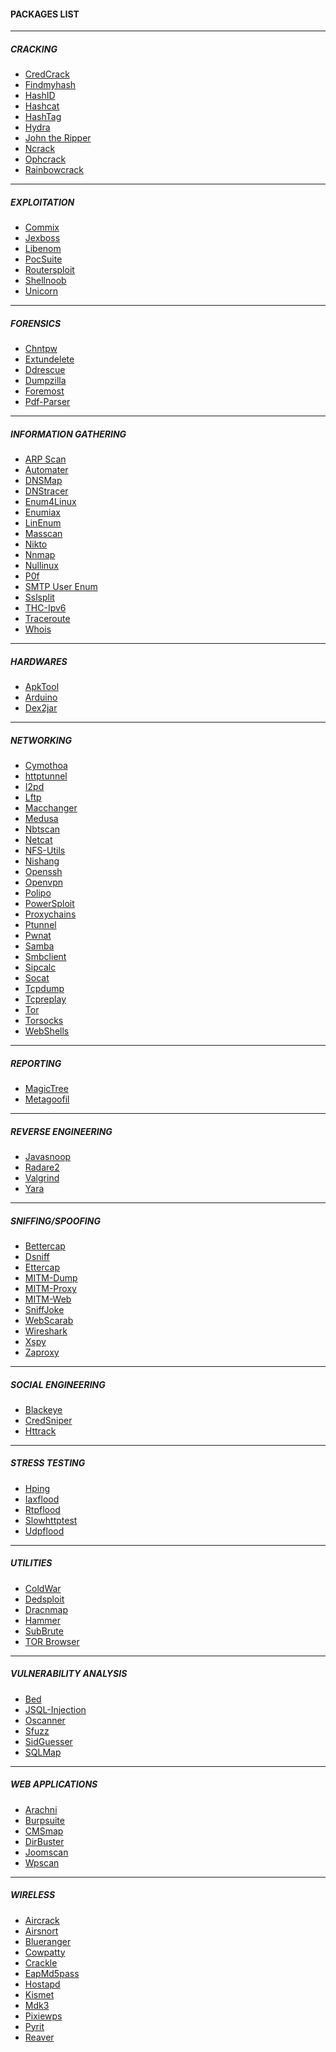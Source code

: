 #### PACKAGES LIST

* * *

##### CRACKING

* [CredCrack](https://github.com/gojhonny/CredCrack/)
* [Findmyhash](https://code.google.com/archive/p/findmyhash/)
* [HashID](http://code.google.com/p/hash-identifier/)
* [Hashcat](https://www.archlinux.org/packages/community/x86_64/hashcat/)
* [HashTag](https://github.com/SmeegeSec/HashTag/)
* [Hydra](https://www.archlinux.org/packages/community/x86_64/hydra/)
* [John the Ripper](https://www.archlinux.org/packages/community/x86_64/john/)
* [Ncrack](https://www.archlinux.org/packages/community/x86_64/ncrack/)
* [Ophcrack](https://www.archlinux.org/packages/community/x86_64/ophcrack/)
* [Rainbowcrack](https://project-rainbowcrack.com/)

* * *

##### EXPLOITATION

* [Commix](https://github.com/commixproject/commix/)
* [Jexboss](https://github.com/joaomatosf/jexboss/)
* [Libenom](https://github.com/bounteous/libenom/)
* [PocSuite](https://github.com/knownsec/pocsuite3/)
* [Routersploit](https://github.com/threat9/routersploit/)
* [Shellnoob](https://github.com/reyammer/shellnoob/)
* [Unicorn](https://github.com/trustedsec/unicorn/)

* * *

##### FORENSICS

* [Chntpw](https://www.archlinux.org/packages/community/x86_64/chntpw/)
* [Extundelete](https://www.archlinux.org/packages/community/x86_64/extundelete/)
* [Ddrescue](http://www.garloff.de/kurt/linux/ddrescue/)
* [Dumpzilla](https://www.dumpzilla.org/)
* [Foremost](https://www.archlinux.org/packages/community/x86_64/foremost/)
* [Pdf-Parser](https://blog.didierstevens.com/programs/pdf-parser/)

* * *

##### INFORMATION GATHERING

* [ARP Scan](https://www.archlinux.org/packages/community/x86_64/arp-scan/)
* [Automater](https://github.com/1aN0rmus/TekDefense-Automater/)
* [DNSMap](https://code.google.com/archive/p/dnsmap/)
* [DNStracer](https://www.archlinux.org/packages/community/x86_64/dnstracer/)
* [Enum4Linux](https://labs.portcullis.co.uk/tools/enum4linux/)
* [Enumiax](https://sourceforge.net/projects/enumiax/)
* [LinEnum](https://github.com/rebootuser/LinEnum/)
* [Masscan](https://www.archlinux.org/packages/community/x86_64/masscan/)
* [Nikto](https://github.com/sullo/nikto/)
* [Nnmap](https://www.archlinux.org/packages/extra/x86_64/nmap/)
* [Nullinux](https://github.com/m8r0wn/nullinux/)
* [P0f](https://www.archlinux.org/packages/community/x86_64/p0f/)
* [SMTP User Enum](https://github.com/qashqao/smtp-user-enum/)
* [Sslsplit](https://www.archlinux.org/packages/community/x86_64/sslsplit/)
* [THC-Ipv6](https://www.archlinux.org/packages/community/x86_64/thc-ipv6/)
* [Traceroute](https://www.archlinux.org/packages/core/x86_64/traceroute/)
* [Whois](https://www.archlinux.org/packages/extra/x86_64/whois/)

* * *

##### HARDWARES

* [ApkTool](https://code.google.com/p/android-apktool/)
* [Arduino](https://www.archlinux.org/packages/community/x86_64/arduino/)
* [Dex2jar](https://bitbucket.org/pxb1988/Dex2jar/)

* * *

##### NETWORKING

* [Cymothoa](http://sourceforge.net/projects/cymothoa/)
* [httptunnel](https://www.archlinux.org/packages/community/x86_64/httptunnel/)
* [I2pd](https://www.archlinux.org/packages/community/x86_64/i2pd/)
* [Lftp](https://www.archlinux.org/packages/extra/x86_64/lftp/)
* [Macchanger](https://www.archlinux.org/packages/community/x86_64/macchanger/)
* [Medusa](https://www.archlinux.org/packages/community/x86_64/medusa/)
* [Nbtscan](https://www.archlinux.org/packages/community/x86_64/nbtscan/)
* [Netcat](https://www.archlinux.org/packages/extra/x86_64/gnu-netcat/)
* [NFS-Utils](https://www.archlinux.org/packages/core/x86_64/nfs-utils/)
* [Nishang](https://github.com/samratashok/nishang/)
* [Openssh](https://www.archlinux.org/packages/core/x86_64/openssh/)
* [Openvpn](https://www.archlinux.org/packages/extra/x86_64/openvpn/)
* [Polipo](https://www.archlinux.org/packages/community/x86_64/polipo/)
* [PowerSploit](https://github.com/PowerShellMafia/PowerSploit/)
* [Proxychains](https://www.archlinux.org/packages/community/x86_64/proxychains-ng/)
* [Ptunnel](https://www.archlinux.org/packages/community/x86_64/ptunnel/)
* [Pwnat](https://samy.pl/pwnat/)
* [Samba](https://www.archlinux.org/packages/extra/x86_64/samba/)
* [Smbclient](https://www.archlinux.org/packages/extra/x86_64/smbclient/)
* [Sipcalc](https://www.archlinux.org/packages/community/x86_64/sipcalc/)
* [Socat](https://www.archlinux.org/packages/extra/x86_64/socat/)
* [Tcpdump](https://www.archlinux.org/packages/extra/x86_64/tcpdump/)
* [Tcpreplay](https://www.archlinux.org/packages/community/x86_64/tcpreplay/)
* [Tor](https://www.archlinux.org/packages/community/x86_64/tor/)
* [Torsocks](https://www.archlinux.org/packages/community/x86_64/torsocks/)
* [WebShells](https://tools.kali.org/)

* * *

##### REPORTING

* [MagicTree](https://www.gremwell.com/)
* [Metagoofil](https://code.google.com/archive/p/metagoofil/)

* * *

##### REVERSE ENGINEERING

* [Javasnoop](https://code.google.com/archive/p/javasnoop/)
* [Radare2](https://www.archlinux.org/packages/community/x86_64/radare2/)
* [Valgrind](https://www.archlinux.org/packages/extra/x86_64/valgrind/)
* [Yara](https://www.archlinux.org/packages/community/x86_64/yara/)

* * *

##### SNIFFING/SPOOFING

* [Bettercap](https://www.archlinux.org/packages/community/x86_64/bettercap/)
* [Dsniff](https://www.archlinux.org/packages/community/x86_64/dsniff/)
* [Ettercap](https://www.archlinux.org/packages/community/x86_64/ettercap/)
* [MITM-Dump](https://mitmproxy.org/)
* [MITM-Proxy](https://mitmproxy.org/)
* [MITM-Web](https://mitmproxy.org/)
* [SniffJoke](https://github.com/vecna/sniffjoke/)
* [WebScarab](http://dawes.za.net/)
* [Wireshark](https://www.archlinux.org/packages/community/x86_64/wireshark-qt/)
* [Xspy](https://github.com/mnp/xspy/)
* [Zaproxy](https://www.zaproxy.org/)

* * *

##### SOCIAL ENGINEERING

* [Blackeye](https://github.com/thelinuxchoice/blackeye/)
* [CredSniper](https://github.com/ustayready/CredSniper/)
* [Httrack](https://www.archlinux.org/packages/community/x86_64/httrack/)

* * *

##### STRESS TESTING

* [Hping](https://www.archlinux.org/packages/community/x86_64/hping/)
* [Iaxflood](http://www.hackingexposedvoip.com/sec_tools.html)
* [Rtpflood](http://www.hackingexposedvoip.com/sec_tools.html)
* [Slowhttptest](https://www.archlinux.org/packages/community/x86_64/slowhttptest/)
* [Udpflood](http://www.hackingexposedvoip.com/sec_tools.html)

* * *

##### UTILITIES

* [ColdWar](https://github.com/ChrisTruncer/PenTestScripts/)
* [Dedsploit](https://github.com/ex0dus-0x/dedsploit/)
* [Dracnmap](https://github.com/Screetsec/Dracnmap/)
* [Hammer](https://github.com/cyweb/hammer/)
* [SubBrute](https://github.com/TheRook/subbrute/)
* [TOR Browser](https://www.torproject.org/)

* * *

##### VULNERABILITY ANALYSIS

* [Bed](http://ww5.snake-basket.de/)
* [JSQL-Injection](https://github.com/ron190/jsql-injection/)
* [Oscanner](http://www.cqure.net/wp/tools/database/oscanner/)
* [Sfuzz](https://github.com/orgcandman/Simple-Fuzzer/)
* [SidGuesser](http://www.cqure.net/wp/tools/database/sidguesser/)
* [SQLMap](https://github.com/sqlmapproject/sqlmap/)

* * *

##### WEB APPLICATIONS

* [Arachni](http://www.arachni-scanner.com)
* [Burpsuite](https://portswigger.net/DownloadUpdate.ashx?Product=Free)
* [CMSmap](https://github.com/Dionach/CMSmap/)
* [DirBuster](https://sourceforge.net/projects/dirbuster/)
* [Joomscan](https://github.com/rezasp/joomscan/)
* [Wpscan](https://wpscan.org/)

* * *

##### WIRELESS

* [Aircrack](https://www.archlinux.org/packages/community/x86_64/aircrack-ng/)
* [Airsnort](https://sourceforge.net/projects/airsnort/)
* [Blueranger](http://www.hackfromacave.com/projects/blueranger.html)
* [Cowpatty](https://www.archlinux.org/packages/community/x86_64/cowpatty/)
* [Crackle](https://github.com/mikeryan/crackle/)
* [EapMd5pass](http://www.willhackforsushi.com/)
* [Hostapd](https://www.archlinux.org/packages/community/x86_64/hostapd/)
* [Kismet](https://www.archlinux.org/packages/extra/x86_64/kismet/)
* [Mdk3](https://www.archlinux.org/packages/community/x86_64/mdk3/)
* [Pixiewps](https://www.archlinux.org/packages/community/x86_64/pixiewps/)
* [Pyrit](https://www.archlinux.org/packages/community/x86_64/pyrit/)
* [Reaver](https://www.archlinux.org/packages/community/x86_64/reaver/)
